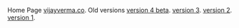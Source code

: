 Home Page [vijayverma.co](https://vijayverma.co).
Old versions
[version 4 beta](https://vijayverma.co/).
[version 3](https://vijayverma.co/version/v3).
[version 2](https://vijayverma.co/version/v2).
[version 1](https://vijayverma.co/version/v1).
